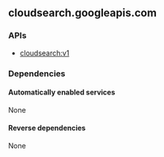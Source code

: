 ## cloudsearch.googleapis.com

### APIs

* [ cloudsearch:v1 ]( https://cloudsearch.googleapis.com/$discovery/rest?version=v1 )

### Dependencies

#### Automatically enabled services

None

#### Reverse dependencies

None
